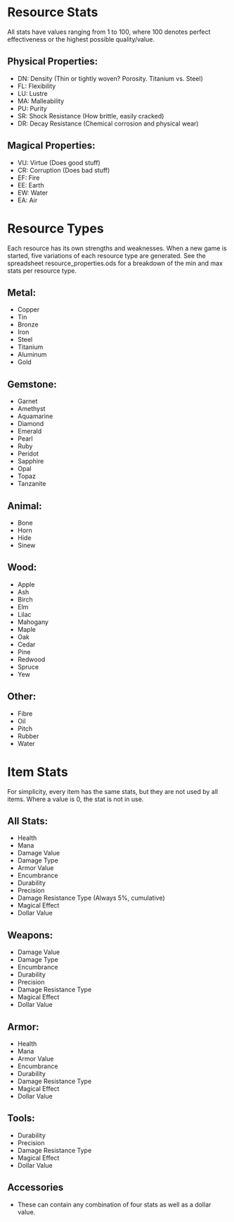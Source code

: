 # Resource Stats
All stats have values ranging from 1 to 100, where 100 denotes perfect effectiveness or the highest possible quality/value.  

## Physical Properties:
- DN: Density (Thin or tightly woven? Porosity. Titanium vs. Steel)
- FL: Flexibility
- LU: Lustre
- MA: Malleability
- PU: Purity
- SR: Shock Resistance (How brittle, easily cracked)
- DR: Decay Resistance (Chemical corrosion and physical wear)

## Magical Properties:
- VU: Virtue (Does good stuff)
- CR: Corruption (Does bad stuff)
- EF: Fire
- EE: Earth
- EW: Water
- EA: Air


# Resource Types
Each resource has its own strengths and weaknesses. When a new game is started, five variations of each resource type are generated. See the spreadsheet resource_properties.ods for a breakdown of the min and max stats per resource type.

## Metal:

- Copper 
- Tin
- Bronze
- Iron
- Steel
- Titanium
- Aluminum
- Gold

## Gemstone:
- Garnet
- Amethyst
- Aquamarine
- Diamond
- Emerald
- Pearl
- Ruby
- Peridot
- Sapphire
- Opal
- Topaz
- Tanzanite

## Animal:
- Bone
- Horn
- Hide
- Sinew

## Wood:
- Apple
- Ash
- Birch
- Elm
- Lilac
- Mahogany
- Maple
- Oak
- Cedar
- Pine
- Redwood
- Spruce
- Yew

## Other:
- Fibre
- Oil
- Pitch
- Rubber
- Water


# Item Stats
For simplicity, every item has the same stats, but they are not used by all items. Where a value is 0, the stat is not in use.  

## All Stats:
- Health
- Mana
- Damage Value
- Damage Type
- Armor Value
- Encumbrance
- Durability
- Precision
- Damage Resistance Type (Always 5%, cumulative)
- Magical Effect
- Dollar Value

## Weapons:
- Damage Value
- Damage Type
- Encumbrance
- Durability
- Precision
- Damage Resistance Type
- Magical Effect
- Dollar Value

## Armor:
- Health
- Mana
- Armor Value
- Encumbrance
- Durability
- Damage Resistance Type
- Magical Effect
- Dollar Value

## Tools:
- Durability
- Precision
- Damage Resistance Type
- Magical Effect
- Dollar Value

## Accessories
- These can contain any combination of four stats as well as a dollar value.